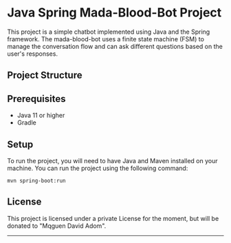 # Java Spring Mada-Blood-Bot Project

This project is a simple chatbot implemented using Java and the Spring framework. The mada-blood-bot uses a finite state machine (FSM) to manage the conversation flow and can ask different questions based on the user's responses.

## Project Structure

## Prerequisites
- Java 11 or higher
- Gradle

## Setup

To run the project, you will need to have Java and Maven installed on your machine. You can run the project using the following command:

```
mvn spring-boot:run
```


## License

This project is licensed under a private License for the moment, but will be donated to "Mqguen David Adom". 

---


